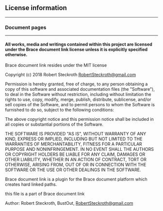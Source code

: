 ## License information

---
### Document pages

---

#### All works, media and writings contained within this project are licensed under the Brace document link license unless it is explicitly specified otherwise.

Brace document link resides under the MIT license

Copyright (c) 2018 Robert Steckroth [<RobertSteckroth@gmail.com>](mailto:RobertSteckroth@gmail.com)

Permission is hereby granted, free of charge, to any person obtaining a copy
of this software and associated documentation files (the "Software"), to deal
in the Software without restriction, including without limitation the rights
to use, copy, modify, merge, publish, distribute, sublicense, and/or sell
copies of the Software, and to permit persons to whom the Software is
furnished to do so, subject to the following conditions:

The above copyright notice and this permission notice shall be included in all
copies or substantial portions of the Software.

THE SOFTWARE IS PROVIDED "AS IS", WITHOUT WARRANTY OF ANY KIND, EXPRESS OR
IMPLIED, INCLUDING BUT NOT LIMITED TO THE WARRANTIES OF MERCHANTABILITY,
FITNESS FOR A PARTICULAR PURPOSE AND NONINFRINGEMENT. IN NO EVENT SHALL THE
AUTHORS OR COPYRIGHT HOLDERS BE LIABLE FOR ANY CLAIM, DAMAGES OR OTHER
LIABILITY, WHETHER IN AN ACTION OF CONTRACT, TORT OR OTHERWISE, ARISING FROM,
OUT OF OR IN CONNECTION WITH THE SOFTWARE OR THE USE OR OTHER DEALINGS IN THE
SOFTWARE.

  Brace document link is a plugin for the Brace document platform which creates hard linked paths.

  this file is a part of Brace document link

 Author: Robert Steckroth, BustOut, [<RobertSteckroth@gmail.com>](mailto:RobertSteckroth@gmail.com)

